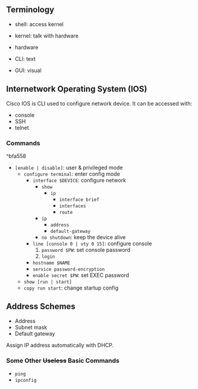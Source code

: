 ## Terminology

- shell: access kernel
- kernel: talk with hardware
- hardware

- CLI: text 
- GUI: visual

## Internetwork Operating System (IOS)

Cisco IOS is CLI used to configure network device. It can be accessed with: 

- console
- SSH
- telnet

### Commands 

^bfa558

- `[enable | disable]`: user & privileged mode
	- `configure terminal`: enter config mode
		- `interface $DEVICE`: configure network
			- `show`
				- `ip`
					- `interface brief`
					- `interfaces`
					- `route`
			- `ip`
				- `address`
				- `default-gateway`
			- `no shutdown`: keep the device alive
		- `line [console 0 | vty 0 15]`: configure console
			1. `password $PW`: set console password
			2. `login`
		- `hostname $NAME`
		- `service password-encryption`
		- `enable secret $PW`: set EXEC password
	- `show [run | start]`
	- `copy run start`: change startup config 

## Address Schemes

- Address
- Subnet mask
- Default gateway

Assign IP address automatically with DHCP.

### Some Other ~~Useless~~ Basic Commands

- `ping`
- `ipconfig`
